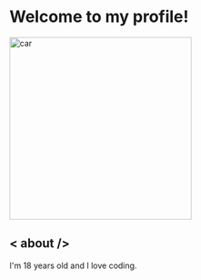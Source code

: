 <h1>Welcome to my profile!</h1>
<img alt="car" src="https://github.com/user-attachments/assets/0d767087-a45a-4484-aa07-ca0c34b79d1a" width="320">

## < about />
I'm 18 years old and I love coding.
